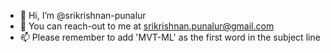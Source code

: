 - 👋 Hi, I’m @srikrishnan-punalur
- 💞️ You can reach-out to me at srikrishnan.punalur@gmail.com
- 📫 Please remember to add 'MVT-ML' as the first word in the subject line

<!---
srikrishnan-punalur/srikrishnan-punalur is a ✨ special ✨ repository because its `README.md` (this file) appears on your GitHub profile.
You can click the Preview link to take a look at your changes.
--->
